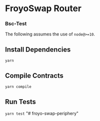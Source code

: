 # FroyoSwap Router

### Bsc-Test

The following assumes the use of `node@>=10`.

## Install Dependencies

`yarn`

## Compile Contracts

`yarn compile`

## Run Tests

`yarn test`
"# froyo-swap-periphery" 

